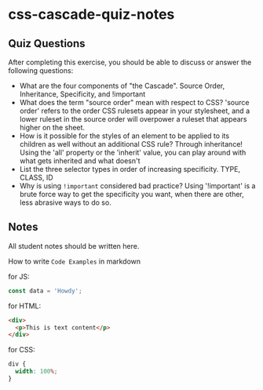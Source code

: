# css-cascade-quiz-notes

## Quiz Questions

After completing this exercise, you should be able to discuss or answer the following questions:

- What are the four components of "the Cascade".
  Source Order, Inheritance, Specificity, and !important
- What does the term "source order" mean with respect to CSS?
  'source order' refers to the order CSS rulesets appear in your stylesheet, and a lower ruleset in the source order will overpower a ruleset that appears higher on the sheet.
- How is it possible for the styles of an element to be applied to its children as well without an additional CSS rule?
  Through inheritance! Using the 'all' property or the 'inherit' value, you can play around with what gets inherited and what doesn't
- List the three selector types in order of increasing specificity.
  TYPE, CLASS, ID
- Why is using `!important` considered bad practice?
  Using '!important' is a brute force way to get the specificity you want, when there are other, less abrasive ways to do so.

## Notes

All student notes should be written here.

How to write `Code Examples` in markdown

for JS:

```javascript
const data = 'Howdy';
```

for HTML:

```html
<div>
  <p>This is text content</p>
</div>
```

for CSS:

```css
div {
  width: 100%;
}
```
